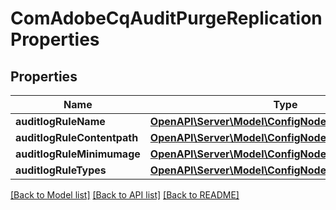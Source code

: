 # ComAdobeCqAuditPurgeReplicationProperties

## Properties
Name | Type | Description | Notes
------------ | ------------- | ------------- | -------------
**auditlogRuleName** | [**OpenAPI\Server\Model\ConfigNodePropertyString**](ConfigNodePropertyString.md) |  | [optional] 
**auditlogRuleContentpath** | [**OpenAPI\Server\Model\ConfigNodePropertyString**](ConfigNodePropertyString.md) |  | [optional] 
**auditlogRuleMinimumage** | [**OpenAPI\Server\Model\ConfigNodePropertyInteger**](ConfigNodePropertyInteger.md) |  | [optional] 
**auditlogRuleTypes** | [**OpenAPI\Server\Model\ConfigNodePropertyDropDown**](ConfigNodePropertyDropDown.md) |  | [optional] 

[[Back to Model list]](../README.md#documentation-for-models) [[Back to API list]](../README.md#documentation-for-api-endpoints) [[Back to README]](../README.md)


